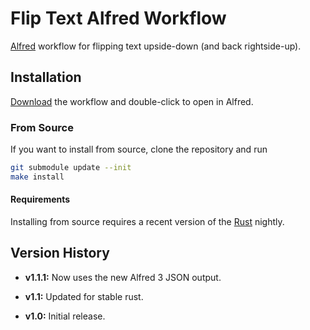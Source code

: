 # Flip Text Alfred Workflow

[Alfred][] workflow for flipping text upside-down (and back rightside-up).

[Alfred]: http://www.alfredapp.com

## Installation

[Download][] the workflow and double-click to open in Alfred.

[Download]: https://github.com/kballard/flip-text.alfredworkflow/releases/download/v1.0.0/FlipText.alfredworkflow

### From Source

If you want to install from source, clone the repository and run

```sh
git submodule update --init
make install
```

#### Requirements

Installing from source requires a recent version of the [Rust][] nightly.

[Rust]: http://www.rust-lang.org

## Version History

* **v1.1.1:** Now uses the new Alfred 3 JSON output.

* **v1.1:** Updated for stable rust.

* **v1.0:** Initial release.
